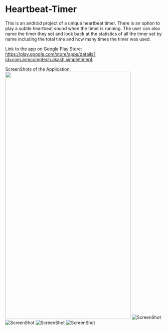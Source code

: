 # Heartbeat-Timer
This is an android project of a unique heartbeat timer.
There is an option to play a subtle heartbeat sound when the timer is running.
The user can also name the timer they set and look back at the statistics of all the timer set by name including the total time and how many times the timer was used.

Link to the app on Google Play Store: https://play.google.com/store/apps/details?id=com.armcomptech.akash.simpletimer4

ScreenShots of the Application:
<br>
<img src="https://github.com/akashmagnadia/Heartbeat-Timer/blob/master/Screenshots/Screenshot_20200618-201700.jpg" width="400" height="790">
![ScreenShot](https://github.com/akashmagnadia/Heartbeat-Timer/blob/master/Screenshots/Screenshot_20200618-201700.jpg)
![ScreenShot](https://github.com/akashmagnadia/Heartbeat-Timer/blob/master/Screenshots/Screenshot_20200618-235229.jpg)
![ScreenShot](https://github.com/akashmagnadia/Heartbeat-Timer/blob/master/Screenshots/Screenshot_20200618-235241.jpg)
![ScreenShot](https://github.com/akashmagnadia/Heartbeat-Timer/blob/master/Screenshots/Screenshot_20200618-235250.jpg)

